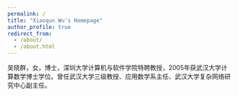 ```yaml
---
permalink: /
title: "Xiaoqun Wu's Homepage"
author_profile: true
redirect_from: 
  - /about/
  - /about.html
---
```



吴晓群，女，博士，深圳大学计算机与软件学院特聘教授，2005年获武汉大学计算数学博士学位。曾任武汉大学三级教授、应用数学系主任、武汉大学复杂网络研究中心副主任。

